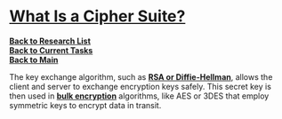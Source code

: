 # **[What Is a Cipher Suite?](https://www.ssldragon.com/blog/cipher-suites/)**

**[Back to Research List](../../../research_list.md)**\
**[Back to Current Tasks](../../../../a_status/current_tasks.md)**\
**[Back to Main](../../../../README.md)**

The key exchange algorithm, such as **[RSA or Diffie-Hellman](https://www.ssldragon.com/blog/rsa-aes-encryption/)**, allows the client and server to exchange encryption keys safely. This secret key is then used in **[bulk encryption](https://www.ssldragon.com/blog/encryption-types-algorithms/)** algorithms, like AES or 3DES that employ symmetric keys to encrypt data in transit.
